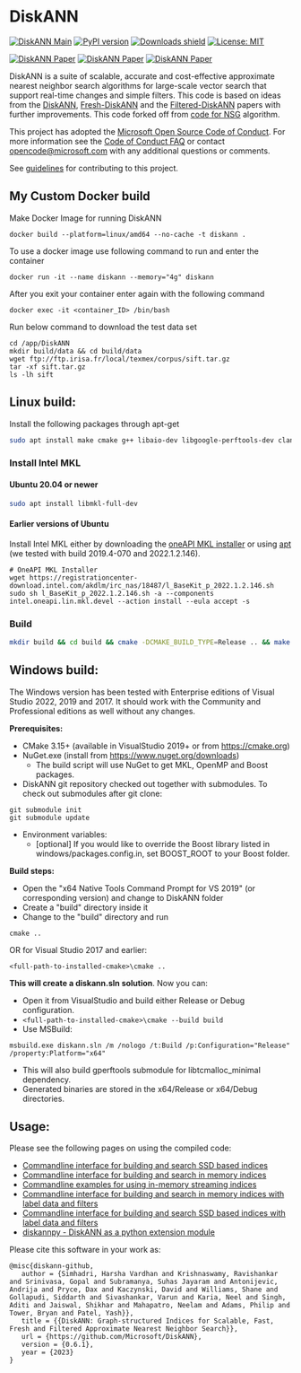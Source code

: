 # DiskANN

[![DiskANN Main](https://github.com/microsoft/DiskANN/actions/workflows/push-test.yml/badge.svg?branch=main)](https://github.com/microsoft/DiskANN/actions/workflows/push-test.yml)
[![PyPI version](https://img.shields.io/pypi/v/diskannpy.svg)](https://pypi.org/project/diskannpy/)
[![Downloads shield](https://pepy.tech/badge/diskannpy)](https://pepy.tech/project/diskannpy)
[![License: MIT](https://img.shields.io/badge/License-MIT-yellow.svg)](https://opensource.org/licenses/MIT)

[![DiskANN Paper](https://img.shields.io/badge/Paper-NeurIPS%3A_DiskANN-blue)](https://papers.nips.cc/paper/9527-rand-nsg-fast-accurate-billion-point-nearest-neighbor-search-on-a-single-node.pdf)
[![DiskANN Paper](https://img.shields.io/badge/Paper-Arxiv%3A_Fresh--DiskANN-blue)](https://arxiv.org/abs/2105.09613)
[![DiskANN Paper](https://img.shields.io/badge/Paper-Filtered--DiskANN-blue)](https://harsha-simhadri.org/pubs/Filtered-DiskANN23.pdf)

DiskANN is a suite of scalable, accurate and cost-effective approximate nearest neighbor search algorithms for large-scale vector search that support real-time changes and simple filters.
This code is based on ideas from the [DiskANN](https://papers.nips.cc/paper/9527-rand-nsg-fast-accurate-billion-point-nearest-neighbor-search-on-a-single-node.pdf), [Fresh-DiskANN](https://arxiv.org/abs/2105.09613) and the [Filtered-DiskANN](https://harsha-simhadri.org/pubs/Filtered-DiskANN23.pdf) papers with further improvements.
This code forked off from [code for NSG](https://github.com/ZJULearning/nsg) algorithm.

This project has adopted the [Microsoft Open Source Code of Conduct](https://opensource.microsoft.com/codeofconduct/).
For more information see the [Code of Conduct FAQ](https://opensource.microsoft.com/codeofconduct/faq/) or
contact [opencode@microsoft.com](mailto:opencode@microsoft.com) with any additional questions or comments.

See [guidelines](CONTRIBUTING.md) for contributing to this project.

## My Custom Docker build

Make Docker Image for running DiskANN

```
docker build --platform=linux/amd64 --no-cache -t diskann .
```

To use a docker image use following command to run and enter the container

```
docker run -it --name diskann --memory="4g" diskann
```

After you exit your container enter again with the following command

```
docker exec -it <container_ID> /bin/bash
```

Run below command to download the test data set

```
cd /app/DiskANN
mkdir build/data && cd build/data
wget ftp://ftp.irisa.fr/local/texmex/corpus/sift.tar.gz
tar -xf sift.tar.gz
ls -lh sift
```

## Linux build:

Install the following packages through apt-get

```bash
sudo apt install make cmake g++ libaio-dev libgoogle-perftools-dev clang-format libboost-all-dev
```

### Install Intel MKL

#### Ubuntu 20.04 or newer

```bash
sudo apt install libmkl-full-dev
```

#### Earlier versions of Ubuntu

Install Intel MKL either by downloading the [oneAPI MKL installer](https://www.intel.com/content/www/us/en/developer/tools/oneapi/onemkl.html) or using [apt](https://software.intel.com/en-us/articles/installing-intel-free-libs-and-python-apt-repo) (we tested with build 2019.4-070 and 2022.1.2.146).

```
# OneAPI MKL Installer
wget https://registrationcenter-download.intel.com/akdlm/irc_nas/18487/l_BaseKit_p_2022.1.2.146.sh
sudo sh l_BaseKit_p_2022.1.2.146.sh -a --components intel.oneapi.lin.mkl.devel --action install --eula accept -s
```

### Build

```bash
mkdir build && cd build && cmake -DCMAKE_BUILD_TYPE=Release .. && make -j
```

## Windows build:

The Windows version has been tested with Enterprise editions of Visual Studio 2022, 2019 and 2017. It should work with the Community and Professional editions as well without any changes.

**Prerequisites:**

- CMake 3.15+ (available in VisualStudio 2019+ or from https://cmake.org)
- NuGet.exe (install from https://www.nuget.org/downloads)
  - The build script will use NuGet to get MKL, OpenMP and Boost packages.
- DiskANN git repository checked out together with submodules. To check out submodules after git clone:

```
git submodule init
git submodule update
```

- Environment variables:
  - [optional] If you would like to override the Boost library listed in windows/packages.config.in, set BOOST_ROOT to your Boost folder.

**Build steps:**

- Open the "x64 Native Tools Command Prompt for VS 2019" (or corresponding version) and change to DiskANN folder
- Create a "build" directory inside it
- Change to the "build" directory and run

```
cmake ..
```

OR for Visual Studio 2017 and earlier:

```
<full-path-to-installed-cmake>\cmake ..
```

**This will create a diskann.sln solution**. Now you can:

- Open it from VisualStudio and build either Release or Debug configuration.
- `<full-path-to-installed-cmake>\cmake --build build`
- Use MSBuild:

```
msbuild.exe diskann.sln /m /nologo /t:Build /p:Configuration="Release" /property:Platform="x64"
```

- This will also build gperftools submodule for libtcmalloc_minimal dependency.
- Generated binaries are stored in the x64/Release or x64/Debug directories.

## Usage:

Please see the following pages on using the compiled code:

- [Commandline interface for building and search SSD based indices](workflows/SSD_index.md)
- [Commandline interface for building and search in memory indices](workflows/in_memory_index.md)
- [Commandline examples for using in-memory streaming indices](workflows/dynamic_index.md)
- [Commandline interface for building and search in memory indices with label data and filters](workflows/filtered_in_memory.md)
- [Commandline interface for building and search SSD based indices with label data and filters](workflows/filtered_ssd_index.md)
- [diskannpy - DiskANN as a python extension module](python/README.md)

Please cite this software in your work as:

```
@misc{diskann-github,
   author = {Simhadri, Harsha Vardhan and Krishnaswamy, Ravishankar and Srinivasa, Gopal and Subramanya, Suhas Jayaram and Antonijevic, Andrija and Pryce, Dax and Kaczynski, David and Williams, Shane and Gollapudi, Siddarth and Sivashankar, Varun and Karia, Neel and Singh, Aditi and Jaiswal, Shikhar and Mahapatro, Neelam and Adams, Philip and Tower, Bryan and Patel, Yash}},
   title = {{DiskANN: Graph-structured Indices for Scalable, Fast, Fresh and Filtered Approximate Nearest Neighbor Search}},
   url = {https://github.com/Microsoft/DiskANN},
   version = {0.6.1},
   year = {2023}
}
```

